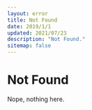 ```yaml
---
layout: error
title: Not Found
date: 2019/1/1
updated: 2021/07/23
description: "Not Found."
sitemap: false
---
```


# Not Found

Nope, nothing here.
